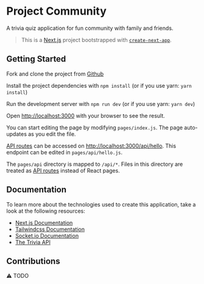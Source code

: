 # Project Community

A trivia quiz application for fun community with family and friends.

> This is a [Next.js](https://nextjs.org/) project bootstrapped with [`create-next-app`](https://github.com/vercel/next.js/tree/canary/packages/create-next-app).

## Getting Started

Fork and clone the project from [Github]()

Install the project dependencies with `npm install` (or if you use yarn: `yarn install`)

Run the development server with `npm run dev` (or if you use yarn: `yarn dev`)

Open [http://localhost:3000](http://localhost:3000) with your browser to see the result.

You can start editing the page by modifying `pages/index.js`. The page auto-updates as you edit the file.

[API routes](https://nextjs.org/docs/api-routes/introduction) can be accessed on [http://localhost:3000/api/hello](http://localhost:3000/api/hello). This endpoint can be edited in `pages/api/hello.js`.

The `pages/api` directory is mapped to `/api/*`. Files in this directory are treated as [API routes](https://nextjs.org/docs/api-routes/introduction) instead of React pages.

## Documentation

To learn more about the technologies used to create this application, take a look at the following resources:

- [Next.js Documentation](https://nextjs.org/docs)
- [Tailwindcss Documentation](https://tailwindcss.com/docs/guides/nextjs)
- [Socket.io Documentation](https://socket.io/docs/v3)
- [The Trivia API](https://the-trivia-api.com/)

## Contributions

⚠️ TODO
